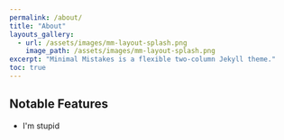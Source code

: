 ```yaml
---
permalink: /about/
title: "About"
layouts_gallery:
  - url: /assets/images/mm-layout-splash.png
    image_path: /assets/images/mm-layout-splash.png
excerpt: "Minimal Mistakes is a flexible two-column Jekyll theme."
toc: true
---
```

## Notable Features
 - I'm stupid
